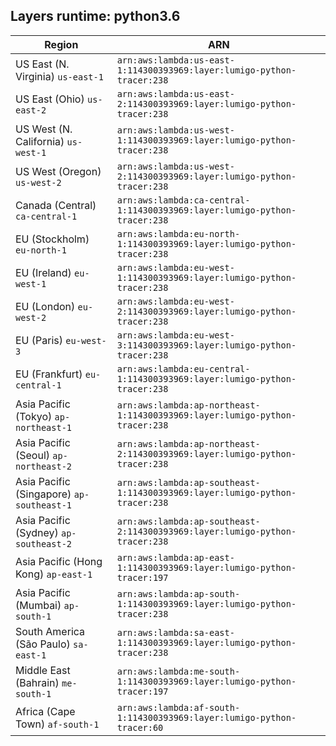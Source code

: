 Layers runtime: python3.6
----
| Region | ARN |
| --- | --- |
|US East (N. Virginia)  `us-east-1`|`arn:aws:lambda:us-east-1:114300393969:layer:lumigo-python-tracer:238`|
|US East (Ohio)  `us-east-2`|`arn:aws:lambda:us-east-2:114300393969:layer:lumigo-python-tracer:238`|
|US West (N. California)  `us-west-1`|`arn:aws:lambda:us-west-1:114300393969:layer:lumigo-python-tracer:238`|
|US West (Oregon)  `us-west-2`|`arn:aws:lambda:us-west-2:114300393969:layer:lumigo-python-tracer:238`|
|Canada (Central)  `ca-central-1`|`arn:aws:lambda:ca-central-1:114300393969:layer:lumigo-python-tracer:238`|
|EU (Stockholm)  `eu-north-1`|`arn:aws:lambda:eu-north-1:114300393969:layer:lumigo-python-tracer:238`|
|EU (Ireland)  `eu-west-1`|`arn:aws:lambda:eu-west-1:114300393969:layer:lumigo-python-tracer:238`|
|EU (London)  `eu-west-2`|`arn:aws:lambda:eu-west-2:114300393969:layer:lumigo-python-tracer:238`|
|EU (Paris)  `eu-west-3`|`arn:aws:lambda:eu-west-3:114300393969:layer:lumigo-python-tracer:238`|
|EU (Frankfurt)  `eu-central-1`|`arn:aws:lambda:eu-central-1:114300393969:layer:lumigo-python-tracer:238`|
|Asia Pacific (Tokyo)  `ap-northeast-1`|`arn:aws:lambda:ap-northeast-1:114300393969:layer:lumigo-python-tracer:238`|
|Asia Pacific (Seoul)  `ap-northeast-2`|`arn:aws:lambda:ap-northeast-2:114300393969:layer:lumigo-python-tracer:238`|
|Asia Pacific (Singapore)  `ap-southeast-1`|`arn:aws:lambda:ap-southeast-1:114300393969:layer:lumigo-python-tracer:238`|
|Asia Pacific (Sydney)  `ap-southeast-2`|`arn:aws:lambda:ap-southeast-2:114300393969:layer:lumigo-python-tracer:238`|
|Asia Pacific (Hong Kong)  `ap-east-1`|`arn:aws:lambda:ap-east-1:114300393969:layer:lumigo-python-tracer:197`|
|Asia Pacific (Mumbai)  `ap-south-1`|`arn:aws:lambda:ap-south-1:114300393969:layer:lumigo-python-tracer:238`|
|South America (São Paulo)  `sa-east-1`|`arn:aws:lambda:sa-east-1:114300393969:layer:lumigo-python-tracer:238`|
|Middle East (Bahrain)  `me-south-1`|`arn:aws:lambda:me-south-1:114300393969:layer:lumigo-python-tracer:197`|
|Africa (Cape Town)  `af-south-1`|`arn:aws:lambda:af-south-1:114300393969:layer:lumigo-python-tracer:60`|
